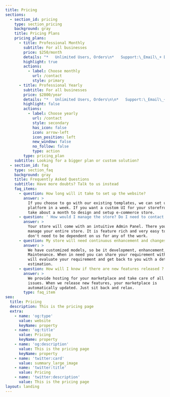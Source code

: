 ```yaml
---
title: Pricing
sections:
  - section_id: pricing
    type: section_pricing
    background: gray
    title: Pricing Plans
    pricing_plans:
      - title: Professional Monthly
        subtitle: For all businesses
        price: $250/month
        details: "*   Unlimited Users, Orders\n*   Support:\_Email\_+ Discord + Phone\n*   Whitelabel\n*   Supports multiple languages\n*   1 payment gateway integrated\n"
        highlight: true
        actions:
          - label: Choose monthly
            url: /contact
            style: primary
      - title: Professional Yearly
        subtitle: For all businesses
        price: $2800/year
        details: "*   Unlimited Users, Orders\n\n*   Support:\_Email\_+ Discord + Phone\n\n*   Whitelabel\n\n*   1 payment gateway integrated\n"
        highlight: false
        actions:
          - label: Choose yearly
            url: /contact
            style: secondary
            has_icon: false
            icon: arrow-left
            icon_position: left
            new_window: false
            no_follow: false
            type: action
        type: pricing_plan
    subtitle: Looking for a bigger plan or custom solution?
  - section_id: faq
    type: section_faq
    background: gray
    title: Frequently Asked Questions
    subtitle: Have more doubts? Talk to us instead
    faq_items:
      - question: How long will it take to set up the website?
        answer: >
          If you choose to go with our existing templates, we can set up your
          platform in a week. If you want a custom UI for your storefront It'll
          take about a month to design and setup e-commerce store.
      - question: ' How would I manage the store? Do I need to contact you if I need any updates in the future?'
        answer: >
          Your store will come with an intuitive Admin Panel. There you can
          manage your entire store. It is feature rich and very easy to use. You
          don't need to be dependent on us for any of the work.
      - question: My store will need continuous enhancement and changes?
        answer: >
          We have customized models, so be it development, enhancement, or
          Maintenance. When in need you can share your requirement with us. We
          will evaluate your requirement and get back to you with a detailed
          estimation.
      - question: How will I know if there are new features released ?
        answer: >
          We provide hosting for your marketplace and take care of all technical
          issues. When we release new features, your marketplace is
          automatically updated. Just sit back and relax.
        type: faq_item
seo:
  title: Pricing
  description: This is the pricing page
  extra:
    - name: 'og:type'
      value: website
      keyName: property
    - name: 'og:title'
      value: Pricing
      keyName: property
    - name: 'og:description'
      value: This is the pricing page
      keyName: property
    - name: 'twitter:card'
      value: summary_large_image
    - name: 'twitter:title'
      value: Pricing
    - name: 'twitter:description'
      value: This is the pricing page
layout: landing
---
```

